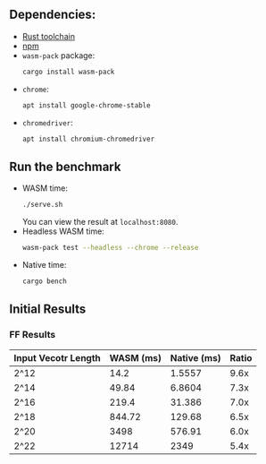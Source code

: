 
## Dependencies:

* [Rust toolchain](https://www.rust-lang.org/tools/install)
* [npm](https://www.npmjs.com/get-npm)
* `wasm-pack` package:
    ```bash
    cargo install wasm-pack
    ```
* `chrome`:
    ```bash
    apt install google-chrome-stable
    ```
* `chromedriver`:
    ```bash
    apt install chromium-chromedriver
    ```

## Run the benchmark

* WASM time:
    ```bash
    ./serve.sh
    ```
    You can view the result at `localhost:8080`.
* Headless WASM time:
    ```bash
    wasm-pack test --headless --chrome --release
    ```
* Native time:
    ```bash
    cargo bench
    ```

## Initial Results

### FF Results

|Input Vecotr Length | WASM (ms) | Native (ms) | Ratio |
| --- | --- | --- | --- |
| 2^12 | 14.2 | 1.5557 | 9.6x |
| 2^14 | 49.84 | 6.8604 | 7.3x |
| 2^16 | 219.4 | 31.386 | 7.0x |
| 2^18 | 844.72 | 129.68 | 6.5x |
| 2^20 | 3498 | 576.91 | 6.0x |
| 2^22 | 12714 | 2349 | 5.4x |
 

